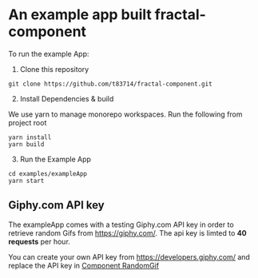 # An example app built fractal-component

To run the example App:

1. Clone this repository
```
git clone https://github.com/t83714/fractal-component.git
```

2. Install Dependencies & build

We use yarn to manage monorepo workspaces. Run the following from project root

```
yarn install
yarn build
```

3. Run the Example App

```
cd examples/exampleApp
yarn start
```

## Giphy.com API key

The exampleApp comes with a testing Giphy.com API key in order to retrieve random Gifs from https://giphy.com/. The api key is limted to **40 requests** per hour.

You can create your own API key from https://developers.giphy.com/ and replace the API key in [Component RandomGif](src/components/RandomGif/index.js)